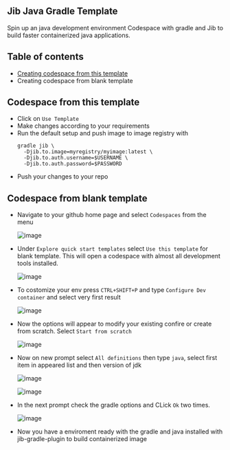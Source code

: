 ## Jib Java Gradle Template
Spin up an java development environment Codespace with gradle and Jib to build faster containerized java applications.

## Table of contents
 * [Creating codespace from this template](#codespace-from-this-template)
 * Creating codespace from blank template
 

## Codespace from this template
* Click on `Use Template`
* Make changes according to your requirements
* Run the default setup and push image to image registry with 
  ```shell
  gradle jib \
    -Djib.to.image=myregistry/myimage:latest \
    -Djib.to.auth.username=$USERNAME \
    -Djib.to.auth.password=$PASSWORD

  ```
* Push your changes to your repo

## Codespace from blank template

 * Navigate to your github home page and select `Codespaces` from the menu
 
   ![image](https://user-images.githubusercontent.com/61611561/216233844-f41de72f-ae28-4015-a4f3-f949ef51703b.png)

 * Under `Explore quick start templates` select `Use this template` for blank template. This will open a codespace with almost all development tools installed.
 
   ![image](https://user-images.githubusercontent.com/61611561/216233930-ddd8e986-7796-4a24-98f6-600f7d38c74f.png)

 * To costomize your env press `CTRL+SHIFT+P` and type `Configure Dev container` and select very first result
 
   ![image](https://user-images.githubusercontent.com/61611561/216234226-36c2bd83-7a95-473a-84f4-3b972890d571.png)
   
 * Now the options will appear to modify your existing confire or create from scratch. Select `Start from scratch`
   
   ![image](https://user-images.githubusercontent.com/61611561/216234539-f47f7e59-a7a2-473c-a777-c08beac8eba7.png)
   
 * Now on new prompt select `All definitions` then type `java`, select first item in appeared list and then version of jdk
 
   ![image](https://user-images.githubusercontent.com/61611561/216234878-3a3dd63f-fb8c-499c-997e-a284d1af953c.png)
   
   ![image](https://user-images.githubusercontent.com/61611561/216235015-ca5c59f2-9696-4f87-b652-b6624bd80206.png)
 
 * In the next prompt check the gradle options and CLick `Ok` two times.
 
   ![image](https://user-images.githubusercontent.com/61611561/216235308-4d6738fc-6a9a-4b2e-b799-91230750a471.png)
   
 * Now you have a enviroment ready with the gradle and java installed with jib-gradle-plugin to build containerized image




 
